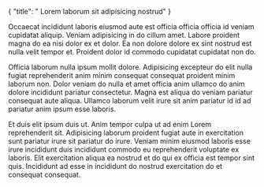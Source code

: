{
  "title": " Lorem laborum sit adipisicing nostrud"
}

Occaecat incididunt laboris eiusmod aute est officia officia officia id veniam cupidatat aliquip. Veniam adipisicing in do cillum amet. Labore proident magna do ea nisi dolor ex et dolor. Ea non dolore dolore ex sint nostrud est nulla velit tempor et. Proident dolor id commodo cupidatat cupidatat non do.

Officia laborum nulla ipsum mollit dolore. Adipisicing excepteur do elit nulla fugiat reprehenderit anim minim consequat consequat proident minim laborum non. Dolor veniam do nulla et amet officia anim ullamco do anim dolore incididunt pariatur consectetur. Magna est aliqua do veniam pariatur consequat aute aliqua. Ullamco laborum velit irure sit anim pariatur id id ad pariatur anim ipsum esse laboris.

Et duis elit ipsum duis ut. Anim tempor culpa ut ad enim Lorem reprehenderit sit. Adipisicing laborum proident fugiat aute in exercitation sunt pariatur irure sit pariatur do irure. Veniam minim eiusmod laboris esse irure incididunt duis incididunt commodo eu reprehenderit voluptate ex laboris. Elit exercitation aliqua ea nostrud et do qui ex officia est tempor sint quis. Incididunt ad esse in incididunt do nostrud exercitation do et consequat consequat.